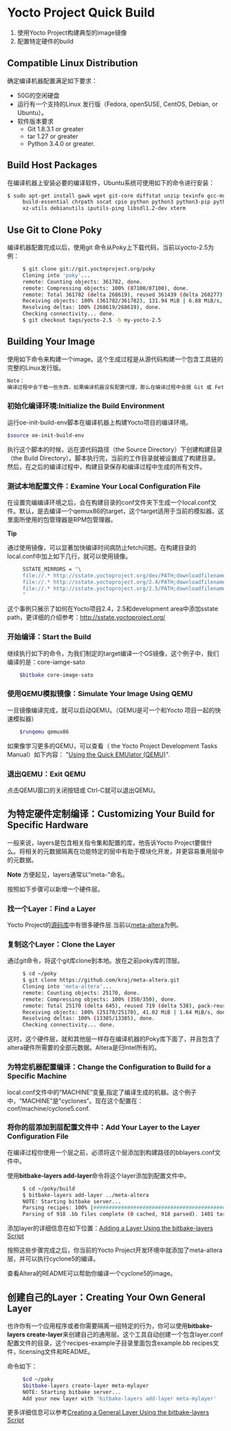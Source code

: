 # Yocto Project Quick Build

1. 使用Yocto Project构建典型的image镜像
2. 配置特定硬件的build

## Compatible Linux Distribution

确定编译机器配置满足如下要求：

+ 50G的空闲硬盘
+ 运行有一个支持的Linux 发行版（Fedora, openSUSE, CentOS, Debian, or Ubuntu）。
+ 软件版本要求
    - Git 1.8.3.1 or greater
    - tar 1.27 or greater
    - Python 3.4.0 or greater.

## Build Host Packages

在编译机器上安装必要的编译软件，Ubuntu系统可使用如下的命令进行安装：

```sh
$ sudo apt-get install gawk wget git-core diffstat unzip texinfo gcc-multilib \
     build-essential chrpath socat cpio python python3 python3-pip python3-pexpect \
     xz-utils debianutils iputils-ping libsdl1.2-dev xterm
```

## Use Git to Clone Poky

编译机器配置完成以后，使用git 命令从Poky上下载代码，当前以yocto-2.5为例：

```bash
     $ git clone git://git.yoctoproject.org/poky
     Cloning into 'poky'...
     remote: Counting objects: 361782, done.
     remote: Compressing objects: 100% (87100/87100), done.
     remote: Total 361782 (delta 268619), reused 361439 (delta 268277)
     Receiving objects: 100% (361782/361782), 131.94 MiB | 6.88 MiB/s, done.
     Resolving deltas: 100% (268619/268619), done.
     Checking connectivity... done.
     $ git checkout tags/yocto-2.5 -b my-yocto-2.5
```

## Building Your Image

使用如下命令来构建一个image。这个生成过程是从源代码构建一个包含工具链的完整的Linux发行版。

```bash
Note：
编译过程中会下载一些东西，如果编译机器没有配置代理，那么在编译过程中会报 Git 或 Fetch的问题。
```

### 初始化编译环境:Initialize the Build Environment

运行oe-init-build-env脚本在编译机器上构建Yocto项目的编译环境。

```sh
$source oe-init-build-env
```

执行这个脚本的时候，远在源代码路径（the Source Directory）下创建构建目录（the Build Directory）。脚本执行完，当前的工作目录就被设置成了构建目录。然后，在之后的编译过程中，构建目录保存和编译过程中生成的所有文件。

### 测试本地配置文件：Examine Your Local Configuration File

在设置完编编译环境之后，会在构建目录的conf文件夹下生成一个local.conf文件。默认，是去编译一个qemux86的target，这个target适用于当前的模拟器。这里面所使用的包管理器是RPM包管理器。

**Tip**

通过使用镜像，可以显著加快编译时间病防止fetch问题。在构建目录的local.conf中加上如下几行，就可以使用镜像。

```bash
     SSTATE_MIRRORS = "\
     file://.* http://sstate.yoctoproject.org/dev/PATH;downloadfilename=PATH \n \
     file://.* http://sstate.yoctoproject.org/2.4/PATH;downloadfilename=PATH \n \
     file://.* http://sstate.yoctoproject.org/2.5/PATH;downloadfilename=PATH \n \
     "
```
这个事例只展示了如何在Yocto项目2.4，2.5和development area中添加sstate path，更详细的介绍参考：http://sstate.yoctoproject.org/

### 开始编译：Start the Build

继续执行如下的命令，为我们制定的target编译一个OS镜像，这个例子中，我们编译的是：core-iamge-sato

```bash
    $bitbake core-image-sato
```

### 使用QEMU模拟镜像：Simulate Your Image Using QEMU

一旦镜像编译完成，就可以启动QEMU。（QEMU是可一个和Yocto 项目一起的快速模拟器）

```bash
    $runqemu qemux86
```

如果像学习更多的QEMU，可以查看（ the Yocto Project Development Tasks Manual）如下内容： "[Using the Quick EMUlator (QEMU)](http://www.yoctoproject.org/docs/2.5/dev-manual/dev-manual.html#dev-manual-qemu)".

### 退出QEMU：Exit QEMU

点击QEMU窗口的关闭按钮或 Ctrl-C就可以退出QEMU。

## 为特定硬件定制编译：Customizing Your Build for Specific Hardware

一般来说，layers是包含相关指令集和配置的库，他告诉Yocto Project要做什么。将相关的元数据隔离在功能特定的层中有助于模块化开发，并更容易重用层中的元数据。

**Note**
方便起见，layers通常以“meta-”命名。

按照如下步骤可以新增一个硬件层。

### 找一个Layer：Find a Layer

Yocto Project的[源码库](http://git.yoctoproject.org/)中有很多硬件层.当前以[meta-altera](https://github.com/kraj/meta-altera)为例。

### 复制这个Layer：Clone the Layer

通过git命令，将这个git库clone到本地。放在之前poky库的顶层。

```bash
     $ cd ~/poky
     $ git clone https://github.com/kraj/meta-altera.git
     Cloning into 'meta-altera'...
     remote: Counting objects: 25170, done.
     remote: Compressing objects: 100% (350/350), done.
     remote: Total 25170 (delta 645), reused 719 (delta 538), pack-reused 24219
     Receiving objects: 100% (25170/25170), 41.02 MiB | 1.64 MiB/s, done.
     Resolving deltas: 100% (13385/13385), done.
     Checking connectivity... done.
```
这时，这个硬件层，就和其他层一样存在编译机器的Poky库下面了，并且包含了altera硬件所需要的全部元数据。Altera是归Intel所有的。

### 为特定机器配置编译：Change the Configuration to Build for a Specific Machine

local.conf文件中的“MACHINE”变量,指定了编译生成的机器。这个例子中，“MACHINE”是"cyclones“。现在这个配置在：conf/machine/cyclone5.conf.

### 将你的层添加到层配置文件中：Add Your Layer to the Layer Configuration File

在编译过程你使用一个层之前，必须将这个层添加到构建路径的bblayers.conf文件中。

使用**bitbake-layers add-layer**命令将这个layer添加到配置文件中。

```bash
     $ cd ~/poky/build
     $ bitbake-layers add-layer ../meta-altera
     NOTE: Starting bitbake server...
     Parsing recipes: 100% |##################################################################| Time: 0:00:32
     Parsing of 918 .bb files complete (0 cached, 918 parsed). 1401 targets, 123 skipped, 0 masked, 0 errors.
```

添加layer的详细信息在如下位置：[Adding a Layer Using the bitbake-layers Script](http://www.yoctoproject.org/docs/2.5/dev-manual/dev-manual.html#adding-a-layer-using-the-bitbake-layers-script)

按照这些步骤完成之后，你当前的Yocto Project开发环境中就添加了meta-altera层，并可以执行cyclone5的编译。

查看Altera的README可以帮助你编译一个cyclone5的image。

## 创建自己的Layer：Creating Your Own General Layer

也许你有一个应用程序或者你需要隔离一组特定的行为，你可以使用**bitbake-layers create-layer**来创建自己的通用层。这个工具自动创建一个包含layer.conf配置文件的目录，这个recipes-example子目录里面包含example.bb recipes文件，licensing文件和README。

命令如下：
```bash
     $cd ~/poky
     $bitbake-layers create-layer meta-mylayer
     NOTE: Starting bitbake server...
     Add your new layer with 'bitbake-layers add-layer meta-mylayer'
```

更多详细信息可以参考[Creating a General Layer Using the bitbake-layers Script](http://www.yoctoproject.org/docs/2.5/dev-manual/dev-manual.html#creating-a-general-layer-using-the-bitbake-layers-script)